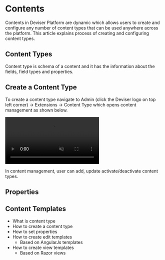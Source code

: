 # Contents
Contents in Deviser Platform are dynamic which allows users to create and configure any number of content types that can be used anywhere across the platform. This article explains process of creating and configuring content types.

## Content Types
Content type is schema of a content and it has the information about the fields, field types and properties.

## Create a Content Type
To create a content type navigate to Admin (click the Deviser logo on top left corner) -> Extensions -> Content Type which opens content management as shown below.

<video autoplay muted loop>
  <source src="../../assets/videos/Content_OpenContentManagement.mp4" type="video/mp4">
  Your browser does not support HTML5 video.
</video>

In content management, user can add, update activate/deactivate content types. 

## Properties

## Content Templates

- What is content type
- How to create a content type
- How to set properties
- How to create edit templates
    - Based on AngularJs templates
- How to create view templates
    - Based on Razor views